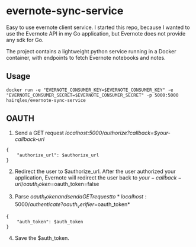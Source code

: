 # evernote-sync-service

Easy to use evernote client service. I started this repo, because I wanted to use the Evernote API in my Go application, but Evernote does not provide any sdk for Go.

The project contains a lightweight python service running in a Docker container, with endpoints to fetch Evernote notebooks and notes. 

Usage
-----
```
docker run -e "EVERNOTE_CONSUMER_KEY=$EVERNOTE_CONSUMER_KEY" -e "EVERNOTE_CONSUMER_SECRET=$EVERNOTE_CONSUMER_SECRET" -p 5000:5000 hairqles/evernote-sync-service
```

OAUTH
-----
1. Send a GET request *localhost:5000/authorize?callback=$your-callback-url*
```
{
    "authorize_url": $authorize_url
}
```

2. Redirect the user to $authorize_url. After the user authorized your application, Evernote will redirect the user back to $your-callback-url/oauth_token=$oauth_token=false

3. Parse $oauth_token and send a GET request to *localhost:5000/authenticate?oauth_verifier=$oauth_token*
```
{
    "auth_token": $auth_token
}
```

4. Save the $auth_token.